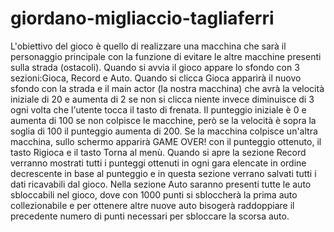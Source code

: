 # giordano-migliaccio-tagliaferri
L'obiettivo del gioco è quello di realizzare una macchina che sarà il personaggio principale con la funzione di evitare le altre macchine presenti sulla strada (ostacoli). Quando si avvia il gioco appare lo sfondo con 3 sezioni:Gioca, Record e Auto. Quando si clicca Gioca apparirà il nuovo sfondo con la strada e il main actor (la nostra macchina) che avrà la velocità iniziale di 20 e aumenta di 2 se non si clicca niente invece diminuisce di 3 ogni volta che l'utente tocca il tasto di frenata. Il punteggio iniziale è 0 e aumenta di 100 se non colpisce le macchine, però se la velocità è sopra la soglia di 100 il punteggio aumenta di 200. Se la macchina colpisce un'altra macchina, sullo schermo apparirà GAME OVER! con il punteggio ottenuto, il tasto Rigioca e il tasto Torna al menù. 
Quando si apre la sezione Record verranno mostrati tutti i punteggi ottenuti in ogni gara elencate in ordine decrescente in base al punteggio e in questa sezione verrano salvati tutti i dati ricavabili dal gioco. 
Nella sezione Auto saranno presenti tutte le auto sbloccabili nel gioco, dove con 1000 punti si sbloccherà la prima auto collezionabile e per ottenere altre nuove auto bisogerà raddoppiare il precedente numero di punti necessari per sbloccare la scorsa auto.
